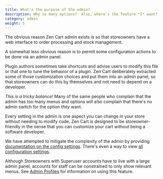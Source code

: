 ```yaml
---
title: What's the purpose of the admin? 
description: Why so many options?  Also, where's the feature *I* want? 
category: admin
weight: 5
---
```


The obvious reason Zen Cart admin exists is so that storeowners have a web interface to order processing and stock management.

A somewhat less obvious reason is to permit some configuration actions to be done via an admin panel.  

Plugin authors sometimes take shortcuts and advise users to modify this file or that one to tune the behavior of a plugin.  Zen Cart deliberately extracted some of those customization choices and put them into an admin panel, so that storeowners can do this by themselves and not need to depend on a developer. 

*This is a tricky balance!*  Many of the same people who complain that the admin has too many menus and options will also complain that there's no admin switch for the option _they_ want. 

Every setting in the admin is one aspect you can change in your store 
without needing to modify code.  Zen Cart is designed to be
storeowner-friendly in the sense that you can customize your cart without
being a software developer.

We have attempted to mitigate the complexity of the admin by providing 
[documentation on the config settings](/user/admin_pages/configuration/). 
There's even a way to view [all configuration settings](/user/admin_pages/configuration/all/). 

Although Storeowners with Superuser accounts have to live with a large admin panel, accounts for staff can be constrained to only show relevant menus.  See [Admin Profiles](/user/admin_pages/admins/admin_profiles/) for information on using this feature. 


